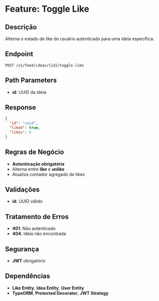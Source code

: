 # Feature: Toggle Like

## Descrição
Alterna o estado de like do usuário autenticado para uma ideia específica.

## Endpoint
`POST /v1/feed/ideas/{id}/toggle-like`

## Path Parameters
- **id**: UUID da ideia

## Response
```json
{
  "id": "uuid",
  "liked": true,
  "likes": 6
}
```

## Regras de Negócio
- **Autenticação obrigatória**
- Alterna entre **like** e **unlike**
- Atualiza contador agregado de likes

## Validações
- **id**: UUID válido

## Tratamento de Erros
- **401**: Não autenticado
- **404**: Ideia não encontrada

## Segurança
- **JWT** obrigatório

## Dependências
- **Like Entity**, **Idea Entity**, **User Entity**
- **TypeORM**, **Protected Decorator**, **JWT Strategy**
